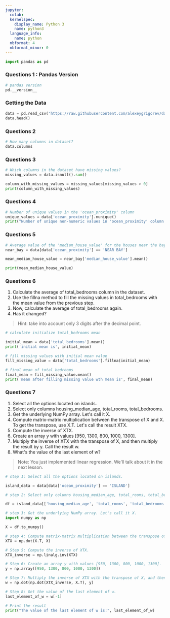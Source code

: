 ```yaml
---
jupyter:
  colab:
  kernelspec:
    display_name: Python 3
    name: python3
  language_info:
    name: python
  nbformat: 4
  nbformat_minor: 0
---
```


```python
import pandas as pd
```

### Questions 1 : Pandas Version

```python
# pandas version
pd.__version__
```

### Getting the Data

```python
data = pd.read_csv('https://raw.githubusercontent.com/alexeygrigorev/datasets/master/housing.csv')
data.head()
```

### Questions 2

```python
# How many columns in dataset?
data.columns
```

### Questions 3

```python
# Which columns in the dataset have missing values?
missing_values = data.isnull().sum()

column_with_missing_values = missing_values[missing_values > 0]
print(column_with_missing_values)
```

### Questions 4

```python
# Number of unique values in the 'ocean_proximity' column
unique_values = data['ocean_proximity'].nunique()
print("Number of unique non-numeric values in 'ocean_proximity' column:", unique_values)
```

### Questions 5

```python
# Average value of the 'median_house_value' for the houses near the bay
near_bay = data[data['ocean_proximity'] == 'NEAR BAY']

mean_median_house_value = near_bay['median_house_value'].mean()

print(mean_median_house_value)
```

### Questions 6

1.  Calculate the average of total_bedrooms column in the dataset.
2.  Use the fillna method to fill the missing values in total_bedrooms
    with the mean value from the previous step.
3.  Now, calculate the average of total_bedrooms again.
4.  Has it changed?

> Hint: take into account only 3 digits after the decimal point.

```python
# calculate initialize total_bedrooms mean

initial_mean = data['total_bedrooms'].mean()
print('initial mean is', initial_mean)

# fill missing values with initial mean value
fill_missing_value = data['total_bedrooms'].fillna(initial_mean)

# final mean of total_bedrooms
final_mean = fill_missing_value.mean()
print('mean after filling missing value wth mean is', final_mean)
```

### Questions 7

1.  Select all the options located on islands.
2.  Select only columns housing_median_age, total_rooms, total_bedrooms.
3.  Get the underlying NumPy array. Let\'s call it X.
4.  Compute matrix-matrix multiplication between the transpose of X
    and X. To get the transpose, use X.T. Let\'s call the result XTX.
5.  Compute the inverse of XTX.
6.  Create an array y with values \[950, 1300, 800, 1000, 1300\].
7.  Multiply the inverse of XTX with the transpose of X, and then
    multiply the result by y. Call the result w.
8.  What\'s the value of the last element of w?

> Note: You just implemented linear regression. We\'ll talk about it in the next lesson.

```python
# step 1: Select all the options located on islands.

island_data = data[data['ocean_proximity'] == 'ISLAND']

# step 2: Select only columns housing_median_age, total_rooms, total_bedrooms.

df = island_data[['housing_median_age', 'total_rooms', 'total_bedrooms']]

# step 3: Get the underlying NumPy array. Let's call it X.
import numpy as np

X = df.to_numpy()

# step 4: Compute matrix-matrix multiplication between the transpose of X and X. To get the transpose, use X.T. Let's call the result XTX.
XTX = np.dot(X.T, X)

# Step 5: Compute the inverse of XTX.
XTX_inverse = np.linalg.inv(XTX)

# Step 6: Create an array y with values [950, 1300, 800, 1000, 1300].
y = np.array([950, 1300, 800, 1000, 1300])

# Step 7: Multiply the inverse of XTX with the transpose of X, and then multiply the result by y. Call the result w.
w = np.dot(np.dot(XTX_inverse, X.T), y)

# Step 8: Get the value of the last element of w.
last_element_of_w = w[-1]

# Print the result
print("The value of the last element of w is:", last_element_of_w)
```
